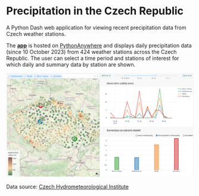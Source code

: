 # Precipitation in the Czech Republic
A Python Dash web application for viewing recent precipitation data from Czech weather stations. 

The [**app**](http://danekpavel.eu.pythonanywhere.com/) is hosted on [PythonAnywhere](https://www.pythonanywhere.com/) and displays daily precipitation data (since 10 October 2023) from 424 weather stations across the Czech Republic. The user can select a time period and stations of interest for which daily and summary data by station are shown.

![Application window](data/app.png)

Data source: [Czech Hydrometeorological Institute](https://hydro.chmi.cz/hppsoldv/hpps_act_rain.php)